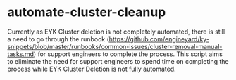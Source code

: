 # automate-cluster-cleanup

Currently as EYK Cluster deletion is not completely automated, there is still a need to go through the runbook (https://github.com/engineyard/ky-snippets/blob/master/runbooks/common-issues/cluster-removal-manual-tasks.md) for support engineers to complete the process.
This script aims to eliminate the need for support engineers to spend time on completing the process while EYK Cluster Deletion is not fully automated.
